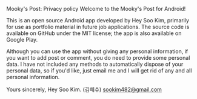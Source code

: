 Mooky's Post: Privacy policy
Welcome to the Mooky's Post for Android!

This is an open source Android app developed by Hey Soo Kim, primarily for use as portfolio material in future job applications. 
The source code is available on GitHub under the MIT license; the app is also available on Google Play.

Although you can use the app without giving any personal information, if you want to add post or comment, you do need to provide some personal data.
I have not included any methods to automatically dispose of your personal data, so if you'd like, just email me and I will get rid of any and all personal information.

Yours sincerely,
Hey Soo Kim. (김혜수)
sookim482@gmail.com
